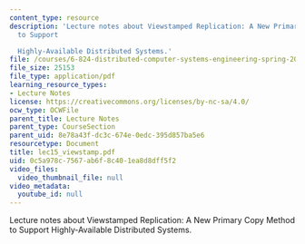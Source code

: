 ```yaml
---
content_type: resource
description: 'Lecture notes about Viewstamped Replication: A New Primary Copy Method
  to Support

  Highly-Available Distributed Systems.'
file: /courses/6-824-distributed-computer-systems-engineering-spring-2006/0c5a978c7567ab6f8c401ea8d8dff5f2_lec15_viewstamp.pdf
file_size: 25153
file_type: application/pdf
learning_resource_types:
- Lecture Notes
license: https://creativecommons.org/licenses/by-nc-sa/4.0/
ocw_type: OCWFile
parent_title: Lecture Notes
parent_type: CourseSection
parent_uid: 8e78a43f-dc3c-674e-0edc-395d857ba5e6
resourcetype: Document
title: lec15_viewstamp.pdf
uid: 0c5a978c-7567-ab6f-8c40-1ea8d8dff5f2
video_files:
  video_thumbnail_file: null
video_metadata:
  youtube_id: null
---
```

Lecture notes about Viewstamped Replication: A New Primary Copy Method to Support
Highly-Available Distributed Systems.